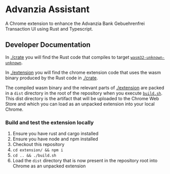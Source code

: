 # Advanzia Assistant

A Chrome extension to enhance the Advanzia Bank Gebuehrenfrei Transaction UI using Rust and Typescript.

## Developer Documentation

In [./crate][0] you will find the Rust code that compiles to target [`wasm32-unknown-unknown`][1].

In [./extension][2] you will find the chrome extension code that uses the wasm binary produced by the Rust code in [./crate][0].

The compiled wasm binary and the relevant parts of [./extension][2] are packed in a `dist` directory in the root of the repository when you execute [`build.sh`][3]. This dist directory is the artifact that will be uploaded to the Chrome Web Store and which you can load as an unpacked extension into your local Chrome.

### Build and test the extension locally

1. Ensure you have rust and cargo installed
2. Ensure you have node and npm installed
3. Checkout this repository
4. `cd extension/ && npm i`
5. `cd .. && ./build.sh`
6. Load the `dist` directory that is now present in the repository root into Chrome as an unpacked extension

[0]: <./crate>
[1]: <https://www.hellorust.com/setup/wasm-target/>
[2]: <./extension>
[3]: <./build.sh>

